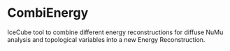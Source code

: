 # CombiEnergy

IceCube tool to combine different energy reconstructions for diffuse NuMu analysis and topological variables into a new Energy Reconstruction. 